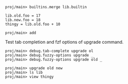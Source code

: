 ```ucm:hide
proj/main> builtins.merge lib.builtin
```

```unison
lib.old.foo = 17
lib.new.foo = 18
thingy = lib.old.foo + 10
```


```ucm
proj/main> add
```

Test tab completion and fzf options of upgrade command.

```ucm
proj/main> debug.tab-complete upgrade ol
proj/main> debug.fuzzy-options upgrade _
proj/main> debug.fuzzy-options upgrade old _
```

```ucm
proj/main> upgrade old new
proj/main> ls lib
proj/main> view thingy
```
